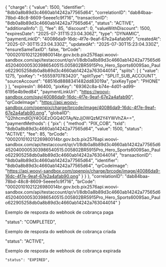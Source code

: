 {
    "charge": {
        "value": 1500,
        "identifier": "8db0a8b89d3c4660ab14242a77565d64",
        "correlationID": "dab84baa-78bd-48c8-8609-5eeee1c9f716",
        "transactionID": "8db0a8b89d3c4660ab14242a77565d64",
        "status": "ACTIVE",
        "additionalInfo": [],
        "fee": 85,
        "discount": 0,
        "valueWithDiscount": 1500,
        "expiresDate": "2025-07-31T15:23:04.306Z",
        "type": "DYNAMIC",
        "paymentLinkID": "40086da9-16dc-4f7e-9eaf-67e2a4afab90",
        "createdAt": "2025-07-30T15:23:04.330Z",
        "updatedAt": "2025-07-30T15:23:04.330Z",
        "ensureSameTaxID": false,
        "brCode": "00020101021226980014br.gov.bcb.pix2576api.woovi-sandbox.com/api/testaccount/qr/v1/8db0a8b89d3c4660ab14242a77565d64520400005303986540515.005802BR5915Pro_Hero_Sports6009Sao_Paulo622905258db0a8b89d3c4660ab14242a763044014",
        "splits": [
            {
                "value": 1275,
                "pixKey": "+5555970783420",
                "splitType": "SPLIT_SUB_ACCOUNT",
                "sourceAccount": "68516d8888341482dd83019a",
                "pixKeyType": "PHONE"
            }
        ],
        "expiresIn": 86400,
        "pixKey": "69362c8a-b74e-4d01-ad99-6195e4b9ed84",
        "paymentLinkUrl": "https://woovi-sandbox.com/pay/40086da9-16dc-4f7e-9eaf-67e2a4afab90",
        "qrCodeImage": "https://api.woovi-sandbox.com/openpix/charge/brcode/image/40086da9-16dc-4f7e-9eaf-67e2a4afab90.png",
        "globalID": "Q2hhcmdlOjY4OGEzOGQ4OTAyNzJjOWQzM2Y4YWVhZA==",
        "paymentMethods": {
            "pix": {
                "method": "PIX_COB",
                "txId": "8db0a8b89d3c4660ab14242a77565d64",
                "value": 1500,
                "status": "ACTIVE",
                "fee": 85,
                "brCode": "00020101021226980014br.gov.bcb.pix2576api.woovi-sandbox.com/api/testaccount/qr/v1/8db0a8b89d3c4660ab14242a77565d64520400005303986540515.005802BR5915Pro_Hero_Sports6009Sao_Paulo622905258db0a8b89d3c4660ab14242a763044014",
                "transactionID": "8db0a8b89d3c4660ab14242a77565d64",
                "identifier": "8db0a8b89d3c4660ab14242a77565d64",
                "qrCodeImage": "https://api.woovi-sandbox.com/openpix/charge/brcode/image/40086da9-16dc-4f7e-9eaf-67e2a4afab90.png"
            }
        }
    },
    "correlationID": "dab84baa-78bd-48c8-8609-5eeee1c9f716",
    "brCode": "00020101021226980014br.gov.bcb.pix2576api.woovi-sandbox.com/api/testaccount/qr/v1/8db0a8b89d3c4660ab14242a77565d64520400005303986540515.005802BR5915Pro_Hero_Sports6009Sao_Paulo622905258db0a8b89d3c4660ab14242a763044014"
}



Exemplo de resposta do webhook de cobrança paga

  "status": "COMPLETED",


Exemplo de resposta do webhook de cobrança criada

   "status": "ACTIVE",


   Exemplo de resposta de webhook de cobrança expirada

    "status": "EXPIRED",
